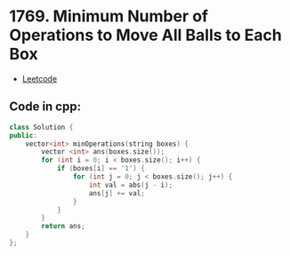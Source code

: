 # 1769. Minimum Number of Operations to Move All Balls to Each Box
- [Leetcode](https://leetcode.com/problems/minimum-number-of-operations-to-move-all-balls-to-each-box/description/)
## Code in cpp:
```cpp
class Solution {
public:
    vector<int> minOperations(string boxes) {
        vector <int> ans(boxes.size());
        for (int i = 0; i < boxes.size(); i++) {
            if (boxes[i] == '1') {
                for (int j = 0; j < boxes.size(); j++) {
                    int val = abs(j - i);
                    ans[j] += val;
                }
            }
        }
        return ans;
    }
};
```
